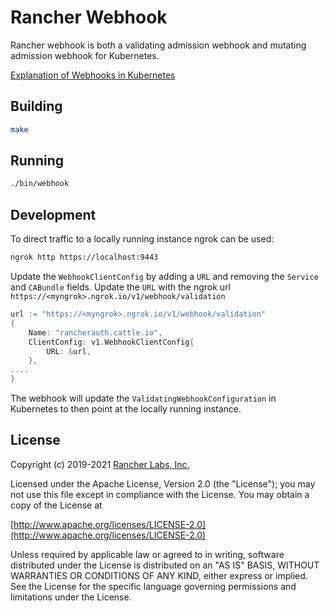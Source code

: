 Rancher Webhook
========
 Rancher webhook is both a validating admission webhook and mutating admission webhook for Kubernetes. 


[Explanation of Webhooks in Kubernetes](
https://kubernetes.io/docs/reference/access-authn-authz/extensible-admission-controllers/)


## Building

```bash
make
```

## Running

```bash
./bin/webhook
```

## Development

To direct traffic to a locally running instance ngrok can be used:

```bash
ngrok http https://localhost:9443
```

Update the `WebhookClientConfig` by adding a `URL` and removing the `Service` and `CABundle` fields. Update the `URL` with the ngrok url `https://<myngrok>.ngrok.io/v1/webhook/validation`

```go
url := "https://<myngrok>.ngrok.io/v1/webhook/validation"
{
	Name: "rancherauth.cattle.io",
	ClientConfig: v1.WebhookClientConfig{
		URL: &url,
	},
....
}
```

The webhook will update the `ValidatingWebhookConfiguration` in Kubernetes to then point at the locally running instance.
## License
Copyright (c) 2019-2021 [Rancher Labs, Inc.](http://rancher.com)

Licensed under the Apache License, Version 2.0 (the "License");
you may not use this file except in compliance with the License.
You may obtain a copy of the License at

[http://www.apache.org/licenses/LICENSE-2.0](http://www.apache.org/licenses/LICENSE-2.0)

Unless required by applicable law or agreed to in writing, software
distributed under the License is distributed on an "AS IS" BASIS,
WITHOUT WARRANTIES OR CONDITIONS OF ANY KIND, either express or implied.
See the License for the specific language governing permissions and
limitations under the License.
